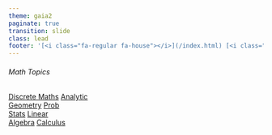 ```yaml
---
theme: gaia2
paginate: true
transition: slide
class: lead
footer: '[<i class="fa-regular fa-house"></i>](/index.html) [<i class="fa-regular fa-circle-up"></i>](../index.html) [<i class="fa-regular fa-circle-left"></i>](#1)'
---
```



<!-- _class: lead -->

###### Math Topics

<div class="dashboard-tiles">
  <a class="tile-link" href="dm/index.html" style="--tile-bg-img:url('/assets/2025-10-07-19-42-23.png');">Discrete Maths</a>
  <a class="tile-link" href="ag/index.html" style="--tile-bg-img:url('/assets/2025-09-30-23-13-40.png');">Analytic<br>Geometry</a>
  <a class="tile-link" href="probstats/index.html" style="--tile-bg-img:url('/assets/2025-09-30-23-10-12.png');">Prob<br>Stats</a>
  <a class="tile-link" href="la/index.html" style="--tile-bg-img:url('/assets/2025-09-30-22-21-30.png');">Linear<br>Algebra</a>
  <a class="tile-link" href="calc/index.html" style="--tile-bg-img:url('/assets/2025-09-30-23-16-17.png');">Calculus</a>
</div>
